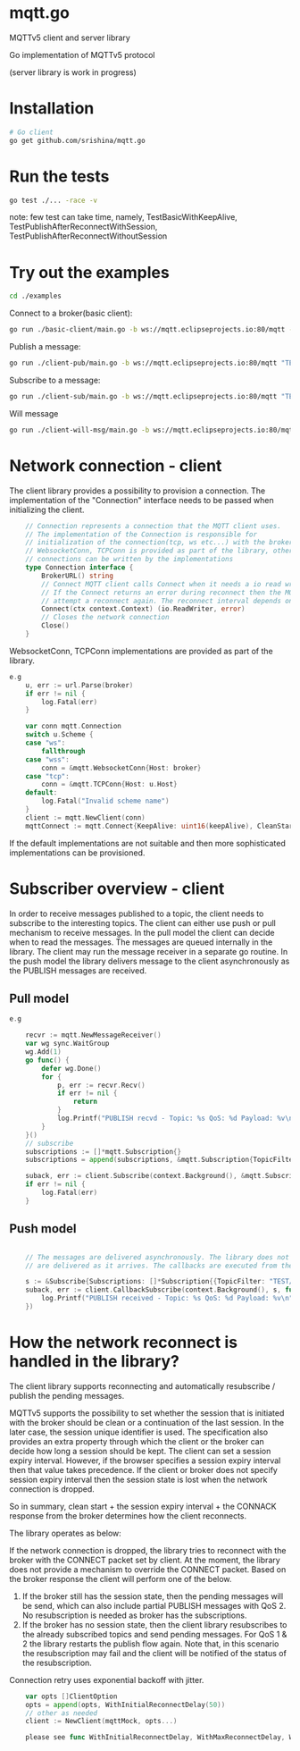 # mqtt.go
MQTTv5 client and server library

Go implementation of MQTTv5 protocol

(server library is work in progress)

# Installation

```bash
# Go client
go get github.com/srishina/mqtt.go
```

# Run the tests
```bash
go test ./... -race -v
```
note: few test can take time, namely, TestBasicWithKeepAlive, TestPublishAfterReconnectWithSession, TestPublishAfterReconnectWithoutSession

# Try out the examples
```bash
cd ./examples
```

Connect to a broker(basic client):
```bash
go run ./basic-client/main.go -b ws://mqtt.eclipseprojects.io:80/mqtt -k 120 -cs=true // keep alive = 120secs, clean start=true
```
Publish a message:
```bash
go run ./client-pub/main.go -b ws://mqtt.eclipseprojects.io:80/mqtt "TEST/GREETING" 1 "Willkommen"
```
Subscribe to a message:
```bash
go run ./client-sub/main.go -b ws://mqtt.eclipseprojects.io:80/mqtt "TEST/GREETING/#" 1
```
Will message
```bash
go run ./client-will-msg/main.go -b ws://mqtt.eclipseprojects.io:80/mqtt --will-delay-interval 5 "TEST/GREETING/WILL" 1 "The Will message" "TEST/GREETING/#" 1
```
# Network connection - client

The client library provides a possibility to provision a connection. The implementation of the "Connection" interface needs to be passed when initializing the client.
```go
    // Connection represents a connection that the MQTT client uses.
    // The implementation of the Connection is responsible for
    // initialization of the connection(tcp, ws etc...) with the broker.
    // WebsocketConn, TCPConn is provided as part of the library, other
    // connections can be written by the implementations
    type Connection interface {
        BrokerURL() string
        // Connect MQTT client calls Connect when it needs a io read writer.
        // If the Connect returns an error during reconnect then the MQTT client will
        // attempt a reconnect again. The reconnect interval depends on backoff delay
        Connect(ctx context.Context) (io.ReadWriter, error)
        // Closes the network connection
        Close()
    }
```

WebsocketConn, TCPConn implementations are provided as part of the library.
```go
e.g
	u, err := url.Parse(broker)
	if err != nil {
		log.Fatal(err)
	}

	var conn mqtt.Connection
	switch u.Scheme {
	case "ws":
		fallthrough
	case "wss":
		conn = &mqtt.WebsocketConn{Host: broker}
	case "tcp":
		conn = &mqtt.TCPConn{Host: u.Host}
	default:
		log.Fatal("Invalid scheme name")
	}
	client := mqtt.NewClient(conn)
	mqttConnect := mqtt.Connect{KeepAlive: uint16(keepAlive), CleanStart: cleanStart, ClientID: clientID}
```

If the default implementations are not suitable and then more sophisticated implementations can be provisioned.


# Subscriber overview - client

In order to receive messages published to a topic, the client needs to subscribe to the interesting topics. The client can either use push or pull mechanism to receive messages. In the pull model the client can decide when to read the messages. The messages are queued internally in the library. The client may run the message receiver in a separate go routine. In the push model the library delivers message to the client asynchronously as the PUBLISH messages are received.

## Pull model
```go
e.g

	recvr := mqtt.NewMessageReceiver()
	var wg sync.WaitGroup
	wg.Add(1)
	go func() {
		defer wg.Done()
		for {
			p, err := recvr.Recv()
			if err != nil {
				return
			}
			log.Printf("PUBLISH recvd - Topic: %s QoS: %d Payload: %v\n", p.TopicName, p.QoSLevel, string(p.Payload))
		}
	}()
	// subscribe
	subscriptions := []*mqtt.Subscription{}
	subscriptions = append(subscriptions, &mqtt.Subscription{TopicFilter: "TEST/GREETING/#", QoSLevel: 2})

	suback, err := client.Subscribe(context.Background(), &mqtt.Subscribe{Subscriptions: subscriptions}, recvr)
	if err != nil {
		log.Fatal(err)
	}
```

## Push model
```go

    // The messages are delivered asynchronously. The library does not order messages in this case. The messages
    // are delivered as it arrives. The callbacks are executed from the library using a go routine.

	s := &Subscribe{Subscriptions: []*Subscription{{TopicFilter: "TEST/GREETING/#", QoSLevel: 2}}}
	suback, err := client.CallbackSubscribe(context.Background(), s, func(m *Publish) {
        log.Printf("PUBLISH received - Topic: %s QoS: %d Payload: %v\n", p.TopicName, p.QoSLevel, string(p.Payload))
	})

```

# How the network reconnect is handled in the library?

The client library supports reconnecting and automatically resubscribe / publish the pending messages.

MQTTv5 supports the possibility to set whether the session that is initiated with the broker should be clean or a continuation of the last session. In the later case, the session unique identifier is used. The specification also provides an extra property through which the client or the broker can decide how long a session should be kept. The client can set a session expiry interval. However, if the browser specifies a session expiry interval then that value takes precedence. If the client or broker does not specify session expiry interval then the session state is lost when the network connection is dropped.

So in summary, clean start + the session expiry interval + the CONNACK response from the broker determines how the client reconnects.

The library operates as below:

If the network connection is dropped, the library tries to reconnect with the broker with the CONNECT packet set by client. At the moment, the library does not provide a mechanism to override the CONNECT packet. Based on the broker response the client will perform one of the below.

1. If the broker still has the session state, then the pending messages will be send, which can also include partial PUBLISH messages with QoS 2. No resubscription is needed as broker has the subscriptions.
2. If the broker has no session state, then the client library resubscribes to the already subscribed topics and send pending messages. For QoS 1 & 2 the library restarts the publish flow again. Note that, in this scenario the resubscription may fail and the client will be notified of the status of the resubscription.

Connection retry uses exponential backoff with jitter.
```go
	var opts []ClientOption
    opts = append(opts, WithInitialReconnectDelay(50))
    // other as needed
	client := NewClient(mqttMock, opts...)

    please see func WithInitialReconnectDelay, WithMaxReconnectDelay, WithReconnectJitter for more information
```
